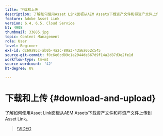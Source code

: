 ```yaml
---
title: 下载和上传
description: 了解如何使用Asset Link面板从AEM Assets下载资产文件和将资产文件上传到Asset Link。
feature: Adobe Asset Link
version: 6.4, 6.5, Cloud Service
kt: 4908
thumbnail: 33885.jpg
topic: Content Management
role: User
level: Beginner
exl-id: dc69a95c-ab0b-4a2c-80a3-43a6a052c545
source-git-commit: f0c6e6cd09c1a2944de667d9f14a2d87d3e2fe1d
workflow-type: tm+mt
source-wordcount: '42'
ht-degree: 0%

---
```


# 下载和上传 {#download-and-upload}

了解如何使用Asset Link面板从AEM Assets下载资产文件和将资产文件上传到Asset Link。

>[!VIDEO](https://video.tv.adobe.com/v/33885/?quality=12)
